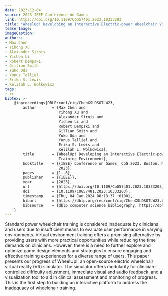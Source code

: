 ```yaml
---
date: 2023-12-04
source: 2023 IEEE Conference on Games
link: https://doi.org/10.1109/CoG57401.2023.10333203
title: "WheelUp! Developing an Interactive Electric-power Wheelchair Virtual Training Environment"
teaserImage: 
imageCaption: 
authors:
- Max Chen
- Yihong Xu
- Alexander Sirois
- Yichen Li
- Robert Dempski
- Gillian Smith
- Yuko Oda
- Yunus Telliel
- Erika S. Lewis
- Kelilah L. Wolkowicz
tags:
- xr
bibtex: >-
    @inproceedings{DBLP:conf/cig/ChenXSLDSOTLW23,
        author       = {Max Chen and
                        Yihong Xu and
                        Alexander Sirois and
                        Yichen Li and
                        Robert Dempski and
                        Gillian Smith and
                        Yuko Oda and
                        Yunus Telliel and
                        Erika S. Lewis and
                        Kelilah L. Wolkowicz},
        title        = {WheelUp! Developing an Interactive Electric-power Wheelchair Virtual
                        Training Environment},
        booktitle    = {{IEEE} Conference on Games, CoG 2023, Boston, MA, USA, August 21-24,
                        2023},
        pages        = {1--6},
        publisher    = {{IEEE}},
        year         = {2023},
        url          = {https://doi.org/10.1109/CoG57401.2023.10333203},
        doi          = {10.1109/COG57401.2023.10333203},
        timestamp    = {Thu, 04 Jan 2024 08:13:37 +0100},
        biburl       = {https://dblp.org/rec/conf/cig/ChenXSLDSOTLW23.bib},
        bibsource    = {dblp computer science bibliography, https://dblp.org}
    }
---
```


Standard power wheelchair training is considered inadequate by clinicians and users due to insufficient means to evaluate user performance in varying environments. Virtual environment training offers a promising alternative by providing users with more practical opportunities while reducing the time demands on clinicians. However, there is a need to further explore and optimize game design elements and strategies to ensure engaging and effective training experiences for a diverse range of users. This paper presents our progress of WheelUp!, an open-source electric wheelchair virtual reality (VR) simulator. The simulator offers modularity for clinician-controlled difficulty adjustment, immediate visual and audio feedback, and a visualization tool to aid in clinical assessment and monitoring of progress. This is the first step to building an interactive platform to address the inadequacy of wheelchair training.